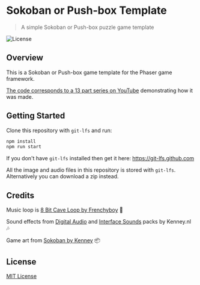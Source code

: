 # Sokoban or Push-box Template
> A simple Sokoban or Push-box puzzle game template

![License](https://img.shields.io/badge/license-MIT-green)

## Overview

This is a Sokoban or Push-box game template for the Phaser game framework.

[The code corresponds to a 13 part series on YouTube](https://www.youtube.com/playlist?list=PLumYWZ2t7CRudKWUMB2X9ZavtfpJ-yu7Q) demonstrating how it was made.

## Getting Started

Clone this repository with `git-lfs` and run:

```bash
npm install
npm run start
```

If you don't have `git-lfs` installed then get it here: https://git-lfs.github.com

All the image and audio files in this repository is stored with `git-lfs`. Alternatively you can download a zip instead.

## Credits

Music loop is [8 Bit Cave Loop by Frenchyboy](https://opengameart.org/content/8-bit-cave-loop-0) 🎼

Sound effects from [Digital Audio](https://kenney.nl/assets/digital-audio) and [Interface Sounds](https://kenney.nl/assets/interface-sounds) packs by Kenney.nl 🎶

Game art from [Sokoban by Kenney](https://kenney.nl/assets/sokoban) 📦

## License

[MIT License](https://github.com/ourcade/phaser3-sokoban-template/blob/master/LICENSE)

